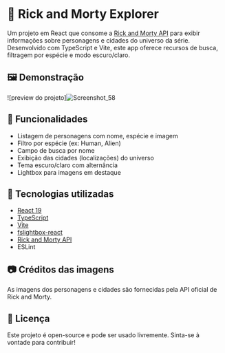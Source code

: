 # 🌌 Rick and Morty Explorer

Um projeto em React que consome a [Rick and Morty API](https://rickandmortyapi.com/) para exibir informações sobre personagens e cidades do universo da série. Desenvolvido com TypeScript e Vite, este app oferece recursos de busca, filtragem por espécie e modo escuro/claro.

## 🖼️ Demonstração

![preview do projeto]![Screenshot_58](https://github.com/user-attachments/assets/5d5100d6-e935-483a-889e-6f5dae80b292)


## 🚀 Funcionalidades

- Listagem de personagens com nome, espécie e imagem
- Filtro por espécie (ex: Human, Alien)
- Campo de busca por nome
- Exibição das cidades (localizações) do universo
- Tema escuro/claro com alternância
- Lightbox para imagens em destaque

## 🔧 Tecnologias utilizadas

- [React 19](https://react.dev/)
- [TypeScript](https://www.typescriptlang.org/)
- [Vite](https://vitejs.dev/)
- [fslightbox-react](https://fslightbox.com/react)
- [Rick and Morty API](https://rickandmortyapi.com/)
- ESLint

## 📷 Créditos das imagens

As imagens dos personagens e cidades são fornecidas pela API oficial de Rick and Morty.

## 📄 Licença

Este projeto é open-source e pode ser usado livremente. Sinta-se à vontade para contribuir!
